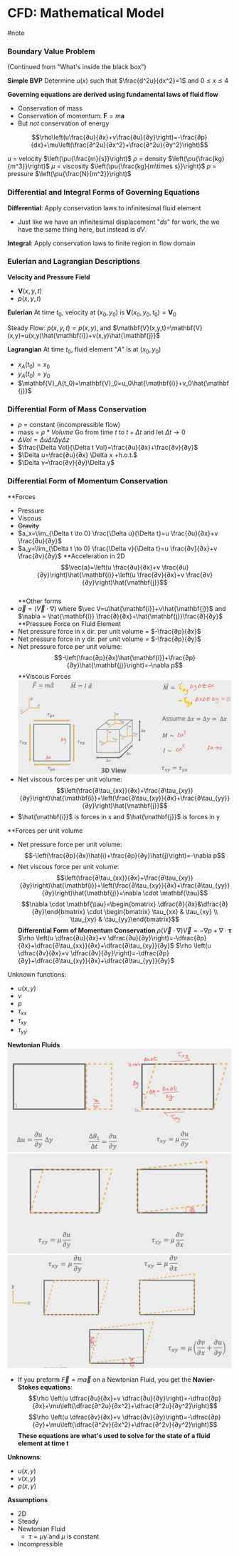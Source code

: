 # CFD: Mathematical Model
#note

### Boundary Value Problem
(Continued from "What's inside the black box")

**Simple BVP**
Determine $u(x)$ such that $\frac{d^2u}{dx^2}=1$ and $0\leq x \leq 4$

**Governing equations are derived using fundamental laws of fluid flow**
- Conservation of mass
- Conservation of momentum: $\mathbf{F}=m\mathbf{a}$
- But *not* conservation of energy

$$\rho\left(u\frac{∂u}{∂x}+v\frac{∂u}{∂y}\right)=-\frac{∂p}{dx}+\mu\left(\frac{∂^2u}{∂x^2}+\frac{∂^2u}{∂y^2}\right)$$


$u$ = velocity $\left(\pu{\frac{m}{s}}\right)$
$\rho$ = density $\left(\pu{\frac{kg}{m^3}}\right)$
$\mu$ = viscosity $\left(\pu{\frac{kg}{m\times s}}\right)$
$p$ = pressure $\left(\pu{\frac{N}{m^2}}\right)$
### Differential and Integral Forms of Governing Equations

**Differential**: Apply conservation laws to infinitesimal fluid element
- Just like we have an infinitesimal displacement "$ds$" for work, the we have the same thing here, but instead is $dV$.

**Integral**: Apply conservation laws to finite region in flow domain

### Eulerian and Lagrangian Descriptions
**Velocity and Pressure Field**
- $\mathbf{V}(x,y,t)$
- $p(x,y,t)$

**Eulerian**
At time $t_0$, velocity at $(x_0,y_0)$ is $\mathbf{V}(x_0,y_0,t_0)=\mathbf{V}_0$

Steady Flow: $p(x,y,t)=p(x,y)$, and $\mathbf{V}(x,y,t)=\mathbf{V}(x,y)=u(x,y)\hat{\mathbf{i}}+v(x,y)\hat{\mathbf{j}}$

**Lagrangian**
At time $t_0$, fluid element "$A$" is at $(x_0, y_0)$
- $x_A(t_0)=x_0$
- $y_A(t_0)=y_0$
- $\mathbf{V}_A(t_0)=\mathbf{V}_0=u_0\hat{\mathbf{i}}+v_0\hat{\mathbf{j}}$

### Differential Form of Mass Conservation
- $\rho$ = constant (incompressible flow)
- mass = $\rho * Volume$
Go from time $t$ to $t+\Delta t$ and let $\Delta t \rightarrow 0$ 
- $\Delta Vol=\Delta u\Delta t\Delta y\Delta z$ 
- $\frac{\Delta Vol}{\Delta t Vol}=\frac{∂u}{∂x}+\frac{∂v}{∂y}$ 
- $\Delta u=\frac{∂u}{∂x} \Delta x +h.o.t.$ 
- $\Delta v=\frac{∂v}{∂y}\Delta y$

### Differential Form of Momentum Conservation
**Forces
- Pressure
- Viscous
- ~~Gravity~~
- $a_x=\lim_{\Delta t \to 0} \frac{\Delta u}{\Delta t}=u \frac{∂u}{∂x}+v \frac{∂u}{∂y}$
- $a_y=\lim_{\Delta t \to 0} \frac{\Delta v}{\Delta t}=u \frac{∂v}{∂x}+v \frac{∂v}{∂y}$
**Acceleration in 2D
$$\vec{a}=\left(u \frac{∂u}{∂x}+v \frac{∂u}{∂y}\right)\hat{\mathbf{i}}+\left(u \frac{∂v}{∂x}+v \frac{∂v}{∂y}\right)\hat{\mathbf{j}}$$  
**Other forms
- $\vec a=\left(\vec V \cdot \nabla \right)$ where $\vec V=u\hat{\mathbf{i}}+v\hat{\mathbf{j}}$  and $\nabla = \hat{\mathbf{i}} \frac{∂}{∂x}+\hat{\mathbf{j}}\frac{∂}{∂y}$ 
**Pressure Force on Fluid Element
- Net pressure force in x dir. per unit volume = $-\frac{∂p}{∂x}$
- Net pressure force in y dir. per unit volume = $-\frac{∂p}{∂y}$
- Net pressure force per unit volume:
$$-\left(\frac{∂p}{∂x}\hat{\mathbf{i}}+\frac{∂p}{∂y}\hat{\mathbf{j}}\right)=-\nabla p$$
**Viscous Forces
![Viscous Forces](Images/Viscous-Forces.png)
- Net viscous forces per unit volume:
$$\left(\frac{∂\tau_{xx}}{∂x}+\frac{∂\tau_{xy}}{∂y}\right)\hat{\mathbf{i}}+\left(\frac{∂\tau_{xy}}{∂x}+\frac{∂\tau_{yy}}{∂y}\right)\hat{\mathbf{j}}$$
- $\hat{\mathbf{i}}$ is forces in x and $\hat{\mathbf{j}}$ is forces in y

**Forces per unit volume 
- Net pressure force per unit volume:$$-\left(\frac{∂p}{∂x}\hat{i}+\frac{∂p}{∂y}\hat{j}\right)=-\nabla p$$
- Net viscous force per unit volume:$$\left(\frac{∂\tau_{xx}}{∂x}+\frac{∂\tau_{xy}}{∂y}\right)\hat{\mathbf{i}}+\left(\frac{∂\tau_{xy}}{∂x}+\frac{∂\tau_{yy}}{∂y}\right)\hat{\mathbf{j}}=\nabla \cdot \mathbf{\tau}$$$$\nabla \cdot \mathbf{\tau}=\begin{bmatrix} \dfrac{∂}{∂x}&\dfrac{∂}{∂y}\end{bmatrix} \cdot \begin{bmatrix} \tau_{xx} & \tau_{xy} \\ \tau_{xy} & \tau_{yy}\end{bmatrix}$$
**Differential Form of Momentum Conservation**
$\rho \left(\vec{V} \cdot \nabla \right)\vec{V}=-\nabla p+\nabla \cdot \mathbf{\tau}$
$\rho \left(u \dfrac{∂u}{∂x}+v \dfrac{∂u}{∂y}\right)=-\dfrac{∂p}{∂x}+\dfrac{∂\tau_{xx}}{∂x}+\dfrac{∂\tau_{xy}}{∂y}$ 
$\rho \left(u \dfrac{∂v}{∂x}+v \dfrac{∂v}{∂y}\right)=-\dfrac{∂p}{∂y}+\dfrac{∂\tau_{xy}}{∂x}+\dfrac{∂\tau_{yy}}{∂y}$ 

Unknown functions:
- $u(x,y)$
- $v$
- $p$
- $\tau_{xx}$
- $\tau_{xy}$
- $\tau_{yy}$

**Newtonian Fluids**
![Newtonian Fluid](Images/Newtonian_Fluid1.png)
![Newtonian Fluid](Images/Newtonian_Fluid2.png)
![Newtonian Fluid](Images/Newtonian_Fluid3.png)
- If you preform $\vec{F}=m\vec{a}$ on a Newtonian Fluid, you get the **Navier-Stokes equations**:
$$\rho \left(u \dfrac{∂u}{∂x}+v \dfrac{∂u}{∂y}\right)=-\dfrac{∂p}{∂x}+\mu\left(\dfrac{∂^2u}{∂x^2}+\dfrac{∂^2u}{∂y^2}\right)$$$$\rho \left(u \dfrac{∂v}{∂x}+v \dfrac{∂v}{∂y}\right)=-\dfrac{∂p}{∂y}+\mu\left(\dfrac{∂^2v}{∂x^2}+\dfrac{∂^2v}{∂y^2}\right)$$
**These equations are what's used to solve for the state of a fluid element at time t**

**Unknowns**:
- $u(x,y)$
- $v(x,y)$
- $p(x,y)$

**Assumptions**
- 2D
- Steady
- Newtonian Fluid
	- $\tau=\mu\dot{\gamma}$ and $\mu$ is constant
- Incompressible

